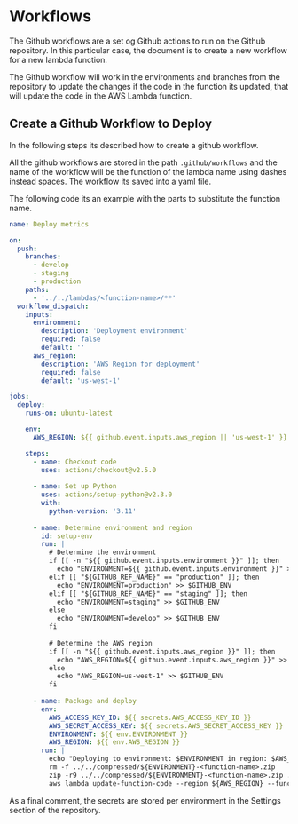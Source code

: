# Workflows

The Github workflows are a set og Github actions to run on the Github repository. In this particular case, the document is to create a new workflow for a new lambda function.

The Github workflow will work in the environments and branches from the repository to update the changes if the code in the function its updated, that will update the code in the AWS Lambda function.

## Create a Github Workflow to Deploy

In the following steps its described how to create a github workflow. 

All the github workflows are stored in the path `.github/workflows` and the name of the workflow will be the function of the lambda name using dashes instead spaces. The workflow its saved into a yaml file.

The following code its an example with the parts to substitute the function name.

```yaml
name: Deploy metrics

on:
  push:
    branches:
      - develop
      - staging
      - production
    paths:
      - '../../lambdas/<function-name>/**'
  workflow_dispatch:
    inputs:
      environment:
        description: 'Deployment environment'
        required: false
        default: ''
      aws_region:
        description: 'AWS Region for deployment'
        required: false
        default: 'us-west-1'

jobs:
  deploy:
    runs-on: ubuntu-latest

    env:
      AWS_REGION: ${{ github.event.inputs.aws_region || 'us-west-1' }}

    steps:
      - name: Checkout code
        uses: actions/checkout@v2.5.0
  
      - name: Set up Python
        uses: actions/setup-python@v2.3.0
        with:
          python-version: '3.11'
  
      - name: Determine environment and region
        id: setup-env
        run: |
          # Determine the environment
          if [[ -n "${{ github.event.inputs.environment }}" ]]; then
            echo "ENVIRONMENT=${{ github.event.inputs.environment }}" >> $GITHUB_ENV
          elif [[ "${GITHUB_REF_NAME}" == "production" ]]; then
            echo "ENVIRONMENT=production" >> $GITHUB_ENV
          elif [[ "${GITHUB_REF_NAME}" == "staging" ]]; then
            echo "ENVIRONMENT=staging" >> $GITHUB_ENV
          else
            echo "ENVIRONMENT=develop" >> $GITHUB_ENV
          fi
  
          # Determine the AWS region
          if [[ -n "${{ github.event.inputs.aws_region }}" ]]; then
            echo "AWS_REGION=${{ github.event.inputs.aws_region }}" >> $GITHUB_ENV
          else
            echo "AWS_REGION=us-west-1" >> $GITHUB_ENV
          fi
    
      - name: Package and deploy
        env:
          AWS_ACCESS_KEY_ID: ${{ secrets.AWS_ACCESS_KEY_ID }}
          AWS_SECRET_ACCESS_KEY: ${{ secrets.AWS_SECRET_ACCESS_KEY }}
          ENVIRONMENT: ${{ env.ENVIRONMENT }}
          AWS_REGION: ${{ env.AWS_REGION }}
        run: |
          echo "Deploying to environment: $ENVIRONMENT in region: $AWS_REGION"
          rm -f ../../compressed/${ENVIRONMENT}-<function-name>.zip
          zip -r9 ../../compressed/${ENVIRONMENT}-<function-name>.zip ../../lambdas/<function-name>
          aws lambda update-function-code --region ${AWS_REGION} --function-name ${ENVIRONMENT}-<function-name> --zip-file fileb://../../compressed/${ENVIRONMENT}-<function-name>.zip
```

As a final comment, the secrets are stored per environment in the Settings section of the repository.